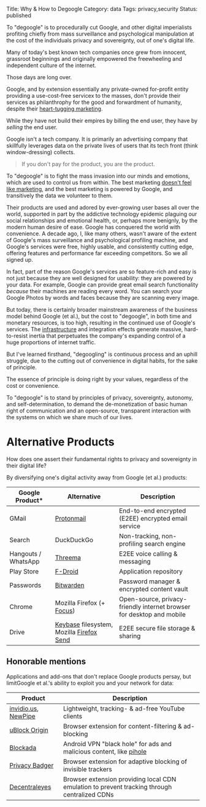 Title: Why & How to Degoogle
Category: data
Tags: privacy,security
Status: published

<!-- TODO http://jacek.zlydach.pl/blog/2019-07-31-ads-as-cancer.html -->

To "degoogle" is to procedurally cut Google, and other
digital imperialists profiting chiefly from mass surveillance and psychological
manipulation at the cost of the individuals privacy and sovereignty, out of one's digital life.

Many of today's best known tech companies once grew from innocent, grassroot beginnings and originally empowered the freewheeling and independent culture of the internet. 

Those days are long over.

Google, and by extension essentially any private-owned for-profit entity
providing a use-cost-free servicex to the masses, don't provide their services
as philanthrophy for the good and forwardment of humanity, despite their [heart-tugging marketing](https://invidio.us/watch?v=6xSxXiHwMrg). 

While they have not build their empires by billing the end user, they have by _selling_ the end user.

Google isn't a tech company. It is primarily an advertising company that skillfully leverages data on the private lives of users that its tech front (think window-dressing) collects.   

> If you don't pay for the product, you are the product. 

To "degoogle" is to fight the mass invasion into our minds and emotions, which are used to control us from within. The best marketing [doesn't feel like marketing](https://invidio.us/watch?v=5MitZ-C0tgQ), and the best marketing is powered by Google, and transitively the data we volunteer to them. 

Their products are used and adored by ever-growing user bases all over the world, supported in part by the addictive technology epidemic plaguing our social relationships and emotional health, or, perhaps more benignly, by the modern human desire of ease. Google has conquered the world with convenience. A decade ago, I, like many others, wasn't aware of the extent of Google's mass surveillance and psychological profiling machine, and Google's services were free, highly usable, and consistently cutting edge, offering features and performance far exceeding competitors. So we all signed up. 

In fact, part of the reason Google's services are so feature-rich and easy is not just because they are well designed for usability: they are powered by your data. For example, Google can provide great email search functionality _because_ their machines are reading every word. You can search your Google Photos by words and faces because they are scanning every image. 

But today, there is certainly broader mainstream awareness of the business model behind Google (et al.), but the cost to "degoogle", in both time and monetary resources, is too high, resulting in the continued use of Google's services. The [infrastructure](https://www.redhat.com/en/command-line-heroes/season-3/the-infrastructure-effect) and integration effects generate massive, hard-to-resist inertia that perpetuates the company's expanding control of a huge proportions of internet traffic.

But I've learned firsthand, "degoogling" is continuous process and an uphill
struggle, due to the cutting out of convenience in digital habits, for the
sake of principle. 

The essence of principle is doing right by your values, regardless of the cost
or convenience.

To "degoogle" is to stand by principles of privacy, sovereignty, autonomy, and self-determination, to demand the de-monetization of basic human right of communication and an open-source, transparent interaction with the systems on which we share much of our lives.    

# Alternative Products 

How does one assert their fundamental rights to privacy and
sovereignty in their digital life? 

By diversifying one's digital activity away from Google (et al.) products:

| Google Product* | Alternative | Description | 
| --------------- | ----------- | ----------- | 
| GMail | [Protonmail](https://protonmail.com) | End-to-end encrypted (E2EE) encrypted email service |
| Search | DuckDuckGo | Non-tracking, non-profiling search engine |
| Hangouts / WhatsApp | [Threema](https://threema.ch) | E2EE voice calling & messaging |
| Play Store | [F-Droid](https://f-droid.org) | Application repository |
| Passwords | [Bitwarden](https://bitwarden.com/) | Password manager & encrypted content vault |
| Chrome | Mozilla Firefox (+ [Focus](https://play.google.com/store/apps/details?id=org.mozilla.focus&hl=en_US))| Open-source, privacy-friendly internet browser for desktop and mobile |
| Drive | [Keybase](https://keybase.io) filesystem, Mozilla [Firefox Send](https://send.firefox.com/) | E2EE secure file storage & sharing |

## Honorable mentions

Applications and add-ons that don't replace Google products persay, but limitGoogle et al.'s ability to exploit you and your network for data: 

| Product | Description | 
| ------- | ----------- | 
| [invidio.us](https://invidio.us),  [NewPipe](https://newpipe.schabi.org/) | Lightweight, tracking- & ad-free YouTube clients |
| [uBlock Origin](https://github.com/gorhill/uBlock/) | Browser extension for content-filtering & ad-blocking | 
| [Blockada](https://blokada.org/) | Android VPN "black hole" for ads and malicious content, like [pihole](https://pi-hole.net/) |
| [Privacy Badger](https://www.eff.org/privacybadger) | Browser extension for adaptive blocking of invisible trackers |
| [Decentraleyes](https://decentraleyes.org/) | Browser extension providing local CDN emulation to prevent tracking through centralized CDNs |
